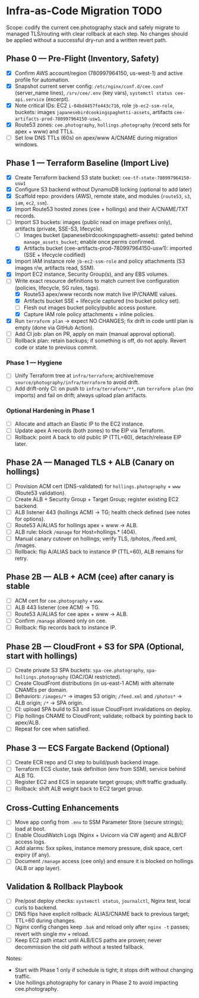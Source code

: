 # Infra-as-Code Migration TODO

Scope: codify the current cee.photography stack and safely migrate to managed TLS/routing with clear rollback at each step. No changes should be applied without a successful dry-run and a written revert path.

## Phase 0 — Pre‑Flight (Inventory, Safety)
- [x] Confirm AWS account/region (780997964150, us-west-1) and active profile for automation.
- [x] Snapshot current server config: `/etc/nginx/conf.d/cee.conf` (server_name lines), `/srv/cee/.env` (key vars), `systemctl status cee-api.service` (excerpt).
- [x] Note critical IDs: EC2 `i-04bd4457fe443c716`, role `jb-ec2-ssm-role`, buckets: images `japanesebirdcookingspaghetti-assets`, artifacts `cee-artifacts-prod-780997964150-usw1`.
- [x] Route53 zones: `cee.photography`, `hollings.photography` (record sets for apex + www) and TTLs.
- [ ] Set low DNS TTLs (60s) on apex/www A/CNAME during migration windows.

## Phase 1 — Terraform Baseline (Import Live)
- [x] Create Terraform backend S3 state bucket: `cee-tf-state-780997964150-usw1`
- [x] Configure S3 backend without DynamoDB locking (optional to add later)
- [x] Scaffold repo: providers (AWS), remote state, and modules (`route53`, `s3`, `iam`, `ec2`, `ssm`).
- [x] Import Route53 hosted zones (cee + hollings) and their A/CNAME/TXT records.
- [ ] Import S3 buckets: images (public read on image prefixes only), artifacts (private, SSE-S3, lifecycle).
  - [ ] Images bucket (japanesebirdcookingspaghetti-assets): gated behind `manage_assets_bucket`; enable once perms confirmed.
  - [x] Artifacts bucket (cee-artifacts-prod-780997964150-usw1): imported (SSE + lifecycle codified)
- [x] Import IAM instance role `jb-ec2-ssm-role` and policy attachments (S3 images r/w, artifacts read, SSM).
- [x] Import EC2 instance, Security Group(s), and any EBS volumes.
- [ ] Write exact resource definitions to match current live configuration (policies, lifecycle, SG rules, tags).
  - [x] Route53 apex/www records now match live IP/CNAME values.
  - [x] Artifacts bucket SSE + lifecycle captured (no bucket policy set).
  - [ ] Flesh out images bucket policy/public access posture.
  - [x] Capture IAM role policy attachments + inline policies.
- [x] Run `terraform plan` → expect NO CHANGES; fix drift in code until plan is empty (done via GitHub Action).
- [ ] Add CI job: plan on PR, apply on main (manual approval optional).
- [ ] Rollback plan: retain backups; if something is off, do not apply. Revert code or state to previous commit.

### Phase 1 — Hygiene
- [ ] Unify Terraform tree at `infra/terraform`; archive/remove `source/photography/infra/terraform` to avoid drift.
- [ ] Add drift-only CI: on push to `infra/terraform/**`, run `terraform plan` (no imports) and fail on drift; always upload plan artifacts.

### Optional Hardening in Phase 1
- [ ] Allocate and attach an Elastic IP to the EC2 instance.
- [ ] Update apex A records (both zones) to the EIP via Terraform.
- [ ] Rollback: point A back to old public IP (TTL=60), detach/release EIP later.

## Phase 2A — Managed TLS + ALB (Canary on hollings)
- [ ] Provision ACM cert (DNS-validated) for `hollings.photography` + `www` (Route53 validation).
- [ ] Create ALB + Security Group + Target Group; register existing EC2 backend.
- [ ] ALB listener 443 (hollings ACM) → TG; health check defined (see notes for options).
- [ ] Route53 A/ALIAS for hollings apex + www → ALB.
- [ ] ALB rule: block `/manage` for Host=hollings.* (404).
- [ ] Manual canary cutover on hollings; verify TLS, /photos, /feed.xml, /images.
- [ ] Rollback: flip A/ALIAS back to instance IP (TTL=60), ALB remains for retry.

## Phase 2B — ALB + ACM (cee) after canary is stable
- [ ] ACM cert for `cee.photography` + `www`.
- [ ] ALB 443 listener (cee ACM) → TG.
- [ ] Route53 A/ALIAS for cee apex + www → ALB.
- [ ] Confirm `/manage` allowed only on cee.
- [ ] Rollback: flip records back to instance IP.

## Phase 2B — CloudFront + S3 for SPA (Optional, start with hollings)
- [ ] Create private S3 SPA buckets: `spa-cee.photography`, `spa-hollings.photography` (OAC/OAI restricted).
- [ ] Create CloudFront distributions (in us-east-1 ACM) with alternate CNAMEs per domain.
- [ ] Behaviors: `/images/*` → images S3 origin; `/feed.xml` and `/photos*` → ALB origin; `/*` → SPA origin.
- [ ] CI: upload SPA build to S3 and issue CloudFront invalidations on deploy.
- [ ] Flip hollings CNAME to CloudFront; validate; rollback by pointing back to apex/ALB.
- [ ] Repeat for cee when satisfied.

## Phase 3 — ECS Fargate Backend (Optional)
- [ ] Create ECR repo and CI step to build/push backend image.
- [ ] Terraform ECS cluster, task definition (env from SSM), service behind ALB TG.
- [ ] Register EC2 and ECS in separate target groups; shift traffic gradually.
- [ ] Rollback: shift ALB weight back to EC2 target group.

## Cross‑Cutting Enhancements
- [ ] Move app config from `.env` to SSM Parameter Store (secure strings); load at boot.
- [ ] Enable CloudWatch Logs (Nginx + Uvicorn via CW agent) and ALB/CF access logs.
- [ ] Add alarms: 5xx spikes, instance memory pressure, disk space, cert expiry (if any).
- [ ] Document `/manage` access (cee only) and ensure it is blocked on hollings (ALB or app layer).

## Validation & Rollback Playbook
- [ ] Pre/post deploy checks: `systemctl status`, `journalctl`, Nginx test, local curls to backend.
- [ ] DNS flips have explicit rollback: ALIAS/CNAME back to previous target; TTL=60 during changes.
- [ ] Nginx config changes keep `.bak` and reload only after `nginx -t` passes; revert with single mv + reload.
- [ ] Keep EC2 path intact until ALB/ECS paths are proven; never decommission the old path without a tested fallback.

Notes:
- Start with Phase 1 only if schedule is tight; it stops drift without changing traffic.
- Use hollings.photography for canary in Phase 2 to avoid impacting cee.photography.
